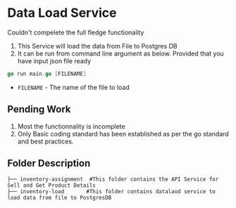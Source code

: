 # Data Load Service
Couldn't compelete the full fledge functionality
1. This Service will load the data from File to Postgres DB
2. It can be run from command line argument as below. Provided that you have input json file ready


```go
go run main.go [FILENAME]
```
- `FILENAME` - The name of the file to load

## Pending Work
1. Most the functionnality is incomplete 
2. Only Basic coding standard has been established as per the go standard and best practices. 


## Folder Description


    ├── inventory-assignment  #This folder contains the API Service for Sell and Get Product Details
    ├── inventory-load       #This folder contains datalaod service to load data from file to PostgresDB
